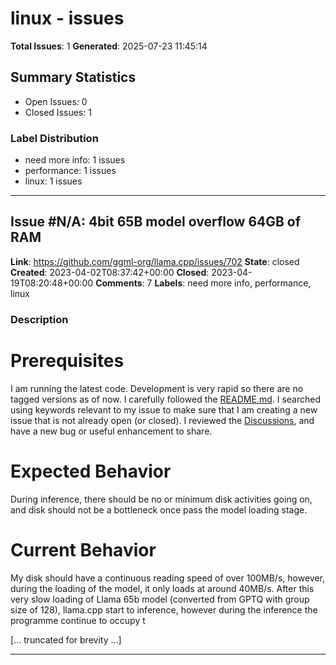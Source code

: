 # linux - issues

**Total Issues**: 1
**Generated**: 2025-07-23 11:45:14

## Summary Statistics

- Open Issues: 0
- Closed Issues: 1

### Label Distribution

- need more info: 1 issues
- performance: 1 issues
- linux: 1 issues

---

## Issue #N/A: 4bit 65B model overflow 64GB of RAM

**Link**: https://github.com/ggml-org/llama.cpp/issues/702
**State**: closed
**Created**: 2023-04-02T08:37:42+00:00
**Closed**: 2023-04-19T08:20:48+00:00
**Comments**: 7
**Labels**: need more info, performance, linux

### Description

# Prerequisites

I am running the latest code. Development is very rapid so there are no tagged versions as of now.
I carefully followed the [README.md](https://github.com/ggerganov/llama.cpp/blob/master/README.md).
I searched using keywords relevant to my issue to make sure that I am creating a new issue that is not already open (or closed).
I reviewed the [Discussions](https://github.com/ggerganov/llama.cpp/discussions), and have a new bug or useful enhancement to share.

# Expected Behavior
During inference, there should be no or minimum disk activities going on, and disk should not be a bottleneck once pass the model loading stage.

# Current Behavior
My disk should have a continuous reading speed of over 100MB/s, however, during the loading of the model, it only loads at around 40MB/s. After this very slow loading of Llama 65b model (converted from GPTQ with group size of 128), llama.cpp start to inference, however during the inference the programme continue to occupy t

[... truncated for brevity ...]

---


